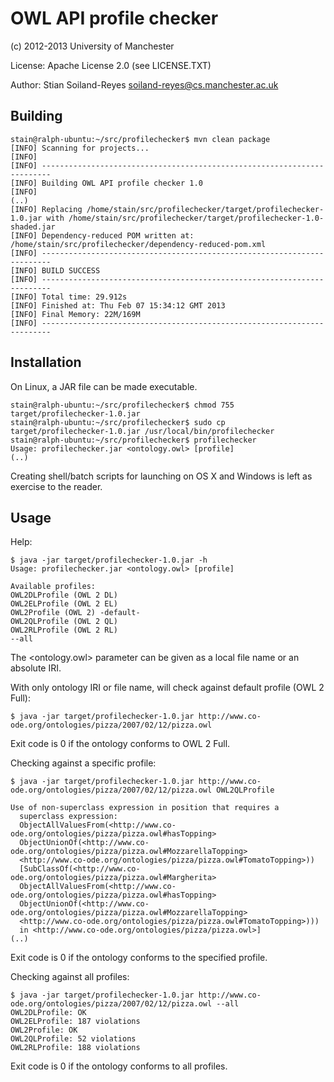 OWL API profile checker
=======================

(c) 2012-2013 University of Manchester

License: Apache License 2.0 (see LICENSE.TXT)

Author: Stian Soiland-Reyes <soiland-reyes@cs.manchester.ac.uk>



Building
--------

    stain@ralph-ubuntu:~/src/profilechecker$ mvn clean package
    [INFO] Scanning for projects...
    [INFO]                                                                         
    [INFO] ------------------------------------------------------------------------
    [INFO] Building OWL API profile checker 1.0
    [INFO] 
    (..)
    [INFO] Replacing /home/stain/src/profilechecker/target/profilechecker-1.0.jar with /home/stain/src/profilechecker/target/profilechecker-1.0-shaded.jar
    [INFO] Dependency-reduced POM written at: /home/stain/src/profilechecker/dependency-reduced-pom.xml
    [INFO] ------------------------------------------------------------------------
    [INFO] BUILD SUCCESS
    [INFO] ------------------------------------------------------------------------
    [INFO] Total time: 29.912s
    [INFO] Finished at: Thu Feb 07 15:34:12 GMT 2013
    [INFO] Final Memory: 22M/169M
    [INFO] ------------------------------------------------------------------------



Installation
------------    

On Linux, a JAR file can be made executable.

    stain@ralph-ubuntu:~/src/profilechecker$ chmod 755 target/profilechecker-1.0.jar
    stain@ralph-ubuntu:~/src/profilechecker$ sudo cp target/profilechecker-1.0.jar /usr/local/bin/profilechecker
    stain@ralph-ubuntu:~/src/profilechecker$ profilechecker 
    Usage: profilechecker.jar <ontology.owl> [profile]
    (..)


Creating shell/batch scripts for launching on OS X and Windows is left
as exercise to the reader.


Usage
-----

Help:

    $ java -jar target/profilechecker-1.0.jar -h
    Usage: profilechecker.jar <ontology.owl> [profile]

    Available profiles:
    OWL2DLProfile (OWL 2 DL)
    OWL2ELProfile (OWL 2 EL)
    OWL2Profile (OWL 2) -default-
    OWL2QLProfile (OWL 2 QL)
    OWL2RLProfile (OWL 2 RL)
    --all


The <ontology.owl> parameter can be given as a local file name or an
absolute IRI.

With only ontology IRI or file name, will check against default profile
(OWL 2 Full):

    $ java -jar target/profilechecker-1.0.jar http://www.co-ode.org/ontologies/pizza/2007/02/12/pizza.owl

Exit code is 0 if the ontology conforms to OWL 2 Full.    


Checking against a specific profile:    

    $ java -jar target/profilechecker-1.0.jar http://www.co-ode.org/ontologies/pizza/2007/02/12/pizza.owl OWL2QLProfile

    Use of non-superclass expression in position that requires a
      superclass expression:
      ObjectAllValuesFrom(<http://www.co-ode.org/ontologies/pizza/pizza.owl#hasTopping>
      ObjectUnionOf(<http://www.co-ode.org/ontologies/pizza/pizza.owl#MozzarellaTopping>
      <http://www.co-ode.org/ontologies/pizza/pizza.owl#TomatoTopping>))
      [SubClassOf(<http://www.co-ode.org/ontologies/pizza/pizza.owl#Margherita>
      ObjectAllValuesFrom(<http://www.co-ode.org/ontologies/pizza/pizza.owl#hasTopping>
      ObjectUnionOf(<http://www.co-ode.org/ontologies/pizza/pizza.owl#MozzarellaTopping>
      <http://www.co-ode.org/ontologies/pizza/pizza.owl#TomatoTopping>)))
      in <http://www.co-ode.org/ontologies/pizza/pizza.owl>] 
    (..)


Exit code is 0 if the ontology conforms to the specified profile.


Checking against all profiles:


    $ java -jar target/profilechecker-1.0.jar http://www.co-ode.org/ontologies/pizza/2007/02/12/pizza.owl --all
    OWL2DLProfile: OK
    OWL2ELProfile: 187 violations
    OWL2Profile: OK
    OWL2QLProfile: 52 violations
    OWL2RLProfile: 188 violations

Exit code is 0 if the ontology conforms to all profiles.


